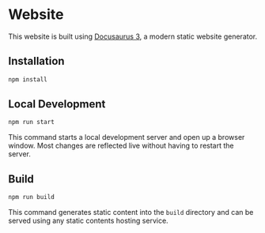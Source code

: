 # Website

This website is built using [Docusaurus 3](https://v3.docusaurus.io/),
a modern static website generator.

## Installation

```bash
npm install
```

## Local Development

```bash
npm run start
```

This command starts a local development server and open up a browser window.
Most changes are reflected live without having to restart the server.

## Build

```bash
npm run build
```

This command generates static content into the `build` directory and can be served
using any static contents hosting service.
